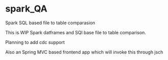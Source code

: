# spark_QA
Spark SQL based file to table comparasion

This is WIP Spark datframes and SQl base file to table comparison.

Planning to add cdc support

Also an Spring MVC based frontend app which will invoke this through jsch

